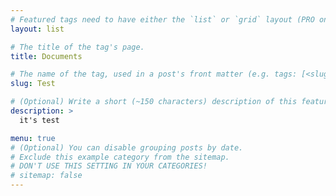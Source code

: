 ```yaml
---
# Featured tags need to have either the `list` or `grid` layout (PRO only).
layout: list

# The title of the tag's page.
title: Documents

# The name of the tag, used in a post's front matter (e.g. tags: [<slug>]).
slug: Test

# (Optional) Write a short (~150 characters) description of this featured tag.
description: >
  it's test

menu: true
# (Optional) You can disable grouping posts by date.
# Exclude this example category from the sitemap.
# DON'T USE THIS SETTING IN YOUR CATEGORIES!
# sitemap: false
---
```

